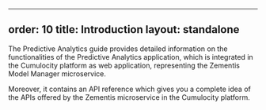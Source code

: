
---
order: 10
title: Introduction
layout: standalone
---

The Predictive Analytics guide provides detailed information on the functionalities of the Predictive Analytics application, which is integrated in the Cumulocity platform as web application, representing the Zementis Model Manager microservice.

Moreover, it contains an API reference which gives you a complete idea of the APIs offered by the Zementis microservice in the Cumulocity platform.

